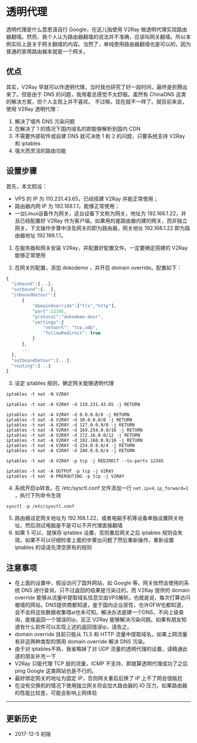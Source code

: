 # 透明代理

透明代理是什么意思请自行 Google，在这儿指使用 V2Ray 做透明代理实现路由器翻墙。然而，我个人认为路由器翻墙的说法并不准确，应该叫网关翻墙。所以本例实际上是关于网关翻墙的内容。当然了，单纯使用路由器翻墙也是可以的，因为普通的家用路由器本就是一个网关。

## 优点

其实，V2Ray 早就可以作透明代理，当时我也研究了好一段时间，最终是折腾出来了。但是由于 DNS 的问题，我用着总感觉不太舒服。虽然有 ChinaDNS 这类的解决方案，但个人主观上并不喜欢。
不过嘛，现在就不一样了。就目前来说，使用 V2Ray 透明代理：
1. 解决了墙外 DNS 污染问题
2. 在解决了 1 的情况下国内域名的即能够解析到国内 CDN
3. 不需要外部软件或自建 DNS 就可决绝 1 和 2 的问题，只要系统支持 V2Ray 和 iptables
4. 强大而灵活的路由功能

## 设置步骤

首先，本文假设： 
* VPS 的 IP 为 110.231.43.65，已经搭建 V2Ray 并能正常使用；
* 路由器内网 IP 为 192.168.1.1，能够正常使用；
* 一台Linux设备作为网关，这台设备下文称为网关，地址为 192.168.1.22，并且已经配置好 V2Ray 作为客户端。如果用的是路由器内建的网关，而非独立网关，下文操作步骤中涉及网关的即为路由器，网关地址 192.168.1.22 即为路由器地址 192.168.1.1。


1. 在服务器和网关安装 V2Ray，并配置好配置文件。一定要确定搭建的 V2Ray 能够正常使用

2. 在网关的配置，添加 dokodemo ，并开启 domain override。配置如下：
  ```javascript
{
	"inbound":{...},
	"outbound":{...},
	"inboundDetour":[
		{
			"domainOverride":["tls","http"],
			"port":12345,
			"protocol":"dokodemo-door",
			"settings":{
				"network": "tcp,udp",
				"followRedirect": true
			}
	    },
		...
	],
	"outboundDetour":[...],
	"routing":{...}
}
```

3. 设定 iptables 规则，确定网关能够透明代理
  ```
iptables -t nat -N V2RAY

iptables -t nat -A V2RAY -d 110.231.43.65 -j RETURN

iptables -t nat -A V2RAY -d 0.0.0.0/8 -j RETURN
iptables -t nat -A V2RAY -d 10.0.0.0/8 -j RETURN
iptables -t nat -A V2RAY -d 127.0.0.0/8 -j RETURN
iptables -t nat -A V2RAY -d 169.254.0.0/16 -j RETURN
iptables -t nat -A V2RAY -d 172.16.0.0/12 -j RETURN
iptables -t nat -A V2RAY -d 192.168.0.0/16 -j RETURN
iptables -t nat -A V2RAY -d 224.0.0.0/4 -j RETURN
iptables -t nat -A V2RAY -d 240.0.0.0/4 -j RETURN

iptables -t nat -A V2RAY -p tcp -j REDIRECT --to-ports 12345

iptables -t nat -A OUTPUT -p tcp -j V2RAY
iptables -t nat -A PREROUTING -p tcp -j V2RAY
```

4. 系统开启ip转发。在 /etc/sysctl.conf 文件添加一行 `net.ipv4.ip_forward=1` ，执行下列命令生效
```
sysctl -p /etc/sysctl.conf
```

5. 路由器设定网关地址为 192.168.1.22，或者电脑手机等设备单独设置网关地址。然后测试电脑是不是可以不开代理直接翻墙 
6. 如果 5 可以，就保存 iptables 设置，否则重启网关之后 iptables 规则会失效。如果不可以仔细检查上面的步骤出问题了然后重新操作。重新设置 iptables 的话请先清空原有的规则


## 注意事项

* 在上面的设置中，假设访问了国外网站，如 Google 等，网关依然会使用的系统 DNS 进行查询，只不过返回的结果是污染过的，而 V2Ray 提供的 domain override 能够从流量中提取域名信息交由VPS解析。也就是说，每次打算访问被墙的网站，DNS提供商都知道，鉴于国内企业尿性，也许GFW也都知道，会不会将这些数据收集喂ai也未可知。解决办法是建一个DNS，不向上级查询，直接返回一个错误的ip，反正 V2Ray  能够解决污染问题。如果有朋友知道有什么软件可以实现上述的返回错误ip，请告之。
* domain override 目前只能从 TLS 和 HTTP 流量中提取域名，如果上网流量有非这两种类型的慎用 domain override 解决 DNS 污染。
* 由于对 iptables不熟，我省略掉了对 UDP 流量的透明代理的设置，请精通此道的朋友补充一下
* V2Ray 只能代理 TCP 层的流量，ICMP 不支持，即就算透明代理成功了之后 ping Google 这类网站也是不行的。
* 最好绑定网关的地址为固定 IP，否则网关重启后换了 IP 上不了网会很尴尬
* 在没有交换机的情况下使用独立网关将会加大路由器的 IO 压力，如果路由器的性能比较差，可能会影响上网体验


-------

## 更新历史

* 2017-12-5 初版

